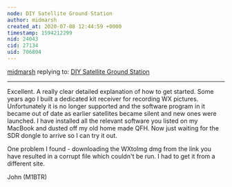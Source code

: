 ```yaml
---
node: DIY Satellite Ground Station
author: midmarsh
created_at: 2020-07-08 12:44:59 +0000
timestamp: 1594212299
nid: 24043
cid: 27134
uid: 706804
---
```




[midmarsh](../profile/midmarsh) replying to: [DIY Satellite Ground Station](../notes/sashae/06-26-2020/diy-satellite-ground-station)

----
Excellent. A really clear detailed explanation of how to get started. Some years ago I built a dedicated kit receiver for recording WX pictures. Unfortunately it is no longer supported and the software program in it became out of date as earlier satellites became silent and new ones were launched.  I have installed all the relevant software you listed on my MacBook and dusted off my old home made QFH. Now just waiting for the SDR dongle to arrive so I can try it out.

One problem I found - downloading the WXtoImg dmg from the link you have resulted in a corrupt file which couldn't be run. I had to get it from a different site.

John (M1BTR)